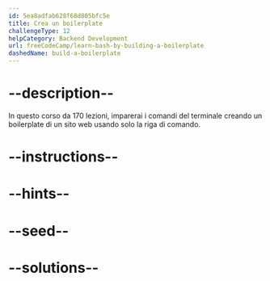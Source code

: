 ```yaml
---
id: 5ea8adfab628f68d805bfc5e
title: Crea un boilerplate
challengeType: 12
helpCategory: Backend Development
url: freeCodeCamp/learn-bash-by-building-a-boilerplate
dashedName: build-a-boilerplate
---
```


# --description--

In questo corso da 170 lezioni, imparerai i comandi del terminale creando un boilerplate di un sito web usando solo la riga di comando.

# --instructions--

# --hints--

# --seed--

# --solutions--

